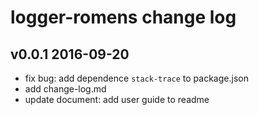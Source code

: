 # logger-romens change log

## v0.0.1 2016-09-20
* fix bug: add dependence `stack-trace` to package.json
* add change-log.md
* update document: add user guide to readme

